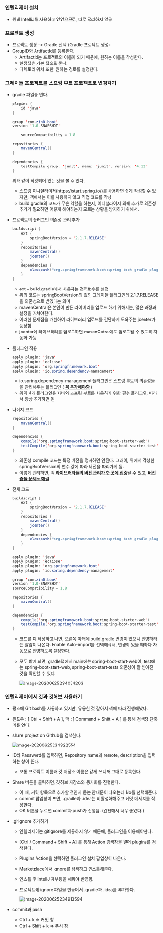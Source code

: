 <h3>인텔리제이 설치</h3>

- 원래 IntelliJ를 사용하고 있었으므로, 따로 정리하지 않음



<h3>프로젝트 생성</h3> 

- 프로젝트 생성 -> Gradle 선택 (Gradle 프로젝트 생성)
- GroupID와 ArtifactId를 등록한다.
  - ArtifactId는 프로젝트의 이름이 되기 때문에, 원하는 이름을 작성한다.
  - 설정값은 기본 값으로 둔다.
  - 디렉토리 위치 또한, 원하는 경로를 설정한다.



<h3>그레이들 프로젝트를 스프링 부트 프로젝트로 변경하기</h3>

- gradle 파일을 연다.

  ```java
  plugins {
      id 'java'
  }
  
  group 'com.zin0.book'
  version '1.0-SNAPSHOT'
  
      sourceCompatibility = 1.8
  
  repositories {
      mavenCentral()
  }
  
  dependencies {
      testCompile group: 'junit', name: 'junit', version: '4.12'
  }
  ```

  위와 같이 작성되어 있는 것을 볼 수 있다.

  + 스프링 이니셜라이저(https://start.spring.io/)를 사용하면 쉽게 작성할 수 있지만, 책에서는 이를 사용하지 않고 직접 코드를 작성
  + build.gradle의 코드가 무슨 역할을 하는지, 이니셜라이저 외에 추가로 의존성 추가가 필요하면 어떻게 해야하는지 모르는 상황을 방지하기 위해서.
    

- 프로젝트의 플러그인 의존성 관리 추가

  ```java
  buildscript {
      ext {
          springBootVersion = '2.1.7.RELEASE'
      }
      repositories {
          mavenCentral()
          jcenter()
      }
      dependencies {
          classpath("org.springframework.boot:spring-boot-gradle-plugin:${springBootVersion}")
      }
  }
  ```

  - ext - build.gradle에서 사용하는 전역변수를 설정
  - 위의 코드는 springBootVersion의 값인 그레이들 플러그인의 2.1.7.RELEASE을 의존성으로 받겠다는 의미
  - mavenCentral은 본인이 만든 라이버리를 업로드 하기 위해서는, 많은 과정과 설정을 거쳐야한다. 
  - 이러한 문제점을 개선하여 라이브러리 업로드를 간단하게 도와주는 jcenter가 등장함
  - jcenter에 라이브러리를 업로드하면 mavenCetral에도 업로드될 수 있도록 자동화 가능
    

- 플러그인 적용

  ```java
  apply plugin: 'java'
  apply plugin: 'eclipse'
  apply plugin: 'org.springframework.boot'
  apply plugin: 'io.spring.dependency-management'
  ```

  - io.spring.dependency-management 플러그인은 스프링 부트의 의존성들을 관리해주는 플러그인 ( <u>**꼭 추가해야함**</u> )
  - 위의 4개 플러그인은 자바와 스프링 부트를 사용하기 위한 필수 플러그인, 따라서 항상 추가하면 됨
    

- 나머지 코드

  ```java
  repositories {
      mavenCentral()
  }
  
  dependencies {
      compile('org.springframework.boot:spring-boot-starter-web')
      testCompile('org.springframework.boot:spring-boot-starter-test')
  }
  ```

  - 의존성 compile 코드는 특정 버전을 명시하면 안된다. 그래야, 위에서 작성한 springBootVersion의 변수 값에 따라 버전을 따라가게 됨.
  - 이렇게 관리하면, 각 <u>**라이브러리들의 버전 관리가 한 곳에 집중**</u>될 수 있고, <u>**버전 충돌 문제도 해결**</u>
    

- 전체 코드

  ```java
  buildscript {
      ext {
          springBootVersion = '2.1.7.RELEASE'
      }
      repositories {
          mavenCentral()
          jcenter()
      }
      dependencies {
          classpath("org.springframework.boot:spring-boot-gradle-plugin:${springBootVersion}")
      }
  }
  
  apply plugin: 'java'
  apply plugin: 'eclipse'
  apply plugin: 'org.springframework.boot'
  apply plugin: 'io.spring.dependency-management'
  
  group 'com.zin0.book'
  version '1.0-SNAPSHOT'
  sourceCompatibility = 1.8
  
  repositories {
      mavenCentral()
  }
  
  dependencies {
      compile('org.springframework.boot:spring-boot-starter-web')
      testCompile('org.springframework.boot:spring-boot-starter-test')
  }
  ```

  - 코드를 다 작성하고 나면, 오른쪽 아래에 build.gradle 변경이 있으니 반영하라는 알람이 나온다. Enable Auto-import를 선택해줘서, 변경이 있을 때마다 자동으로 반영하도록 설정한다.

  - 모두 받게 되면, gradle탭에서 main에는 spring-boot-start-web이, test에는 spring-boot-start-web, spring-boot-start-tests 의존성이 잘 받아진 것을 확인할 수 있다.

    ![image-20200625234054203](C:\Users\dimpl\AppData\Roaming\Typora\typora-user-images\image-20200625234054203.png)



<h3>인텔리제이에서 깃과 깃허브 사용하기</h3>

- 평소에 Git bash를 사용하고 있지만, 유용한 것 같아서 책에 따라 진행해봤다.

- 윈도우 : [ Ctrl + Shift + A ], 맥 : [ Command + Shift + A ] 를 통해 검색창 단축키를 연다.

- share project on Github을 검색한다.

  ![image-20200625234322554](C:\Users\dimpl\AppData\Roaming\Typora\typora-user-images\image-20200625234322554.png)

- ID와 Password를 입력하면, Repository name과 remote, description을 입력하는 창이 뜬다.

  - 보통 프로젝트 이름과 깃 저장소 이름은 같게 쓰니까 그대로 등록한다.

- Share 버튼을 클릭하면, 깃허브 저장소와 동기화를 진행한다.

  - 이 때, 커밋 항목으로 추가할 것인지 묻는 안내문이 나오는데 No를 선택해준다.
  - commit 팝업창이 뜨면, .gradle과 .idea는 비활성화해주고 커밋 메세지를 작성한다.
  - OK 버튼을 누르면 commit과 push가 진행됨. (간편해서 너무 좋았다.)
    

- .gitignore 추가하기

  - 인텔리제이는 gitignore를 제공하지 않기 때문에, 플러그인을 이용해야한다.

  - [Ctrl / Command + Shift + A] 를 통해 Action 검색창을 열어 plugins를 검색한다.

  - Plugins Action을 선택하면 플러그인 설치 팝업창이 나온다.

  - Marketplace에서 ignore를 검색하고 인스톨해준다.

  - 인스톨 후 IntellJ 재부팅을 해줘야 반영됨.

  - 프로젝트에 ignore 파일을 만들어서 .gradle과 .idea를 추가한다.

    ![image-20200625234913594](C:\Users\dimpl\AppData\Roaming\Typora\typora-user-images\image-20200625234913594.png)



- commit과 push
  - Ctrl + k => 커밋 창
  - Ctrl + Shift + k => 푸시 창